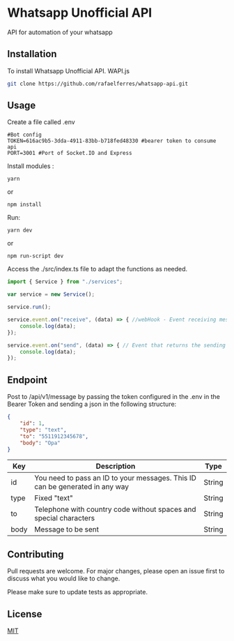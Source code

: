# Whatsapp Unofficial API

API for automation of your whatsapp

## Installation

To install Whatsapp Unofficial API. WAPI.js

```bash
git clone https://github.com/rafaelferres/whatsapp-api.git
```

## Usage

Create a file called .env
```.env
#Bot config
TOKEN=616ac9b5-3dda-4911-83bb-b718fed48330 #bearer token to consume api
PORT=3001 #Port of Socket.IO and Express
```

Install modules : 

```
yarn
```
or
```
npm install
```

Run: 
```
yarn dev
```
or
```
npm run-script dev
```

Access the ./src/index.ts file to adapt the functions as needed.

```typescript
import { Service } from "./services";

var service = new Service();

service.run();

service.event.on("receive", (data) => { //webHook - Event receiving messages
    console.log(data);
});

service.event.on("send", (data) => { // Event that returns the sending of messages
    console.log(data);
});
```

## Endpoint
Post to /api/v1/message by passing the token configured in the .env in the Bearer Token and sending a json in the following structure:

``` JSON
{
	"id": 1,
	"type": "text",
	"to": "5511912345678",
	"body": "Opa"
}
```

| Key  | Description |  Type |
| ------------- | ------------- | ------------- |
| id | You need to pass an ID to your messages. This ID can be generated in any way  | String |
| type | Fixed "text"  | String |
| to | Telephone with country code without spaces and special characters| String|
| body | Message to be sent | String|

## Contributing
Pull requests are welcome. For major changes, please open an issue first to discuss what you would like to change.

Please make sure to update tests as appropriate.

## License
[MIT](https://choosealicense.com/licenses/mit/)